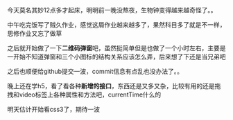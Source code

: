 今天莫名其妙12点多才起床，明明前一晚没熬夜，生物钟变得越来越奇怪了。。

中午吃完饭写了贼久作业，感觉这屑作业越来越多了，果然科目多了就是不一样，思修作业又忘了做草

之后就开始做了一下**二维码弹窗**吧，虽然挺简单但是也做了一个小时左右，主要是一开始不知道弹窗和三个小图标的结构关系应该怎么弄，后来想了下还是当兄弟吧

之后也顺便给github提交一波，commit信息有点乱也没办法了。。

晚上还在学h5，看了看各种**新增的接口**，东西还是又多又杂，比较有用的还是拖拽和video标签上各种属性和方法吧，currentTime什么的

明天估计开始看css3了，期待一波


